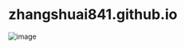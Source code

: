 # zhangshuai841.github.io
![image](https://github.com/zhangshuai841/zhangshuai841.github.io/edit/main/README.md/images/1.png)
